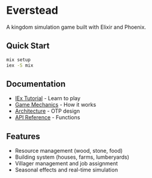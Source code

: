 # Everstead

A kingdom simulation game built with Elixir and Phoenix.

## Quick Start

```bash
mix setup
iex -S mix
```

## Documentation

- [IEx Tutorial](docs/iex-tutorial.md) - Learn to play
- [Game Mechanics](docs/game-mechanics.md) - How it works
- [Architecture](docs/architecture.md) - OTP design
- [API Reference](docs/api-reference.md) - Functions

## Features

- Resource management (wood, stone, food)
- Building system (houses, farms, lumberyards)
- Villager management and job assignment
- Seasonal effects and real-time simulation
